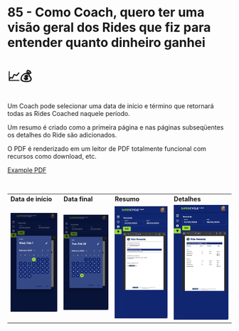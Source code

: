 # 85 - Como Coach, quero ter uma visão geral dos Rides que fiz para entender quanto dinheiro ganhei

# 📈💰

##

Um Coach pode selecionar uma data de início e término que retornará todas as Rides Coached naquele período.

Um resumo é criado como a primeira página e nas páginas subseqüentes os detalhes do Ride são adicionados.

O PDF é renderizado em um leitor de PDF totalmente funcional com recursos como download, etc.

<a href="ride-rewards.pdf">Example PDF</a>

<br>
<table>
 <tr> 
    <td> <b>Data de início</b> </td>
    <td> <b>Data final</b> </td>
    <td> <b>Resumo</b> </td>
    <td> <b>Detalhes</b> </td>
 </tr>
 <tr>
    <td><img src="1.png" width="300" title="Edit"></td>
    <td><img src="2.png" width="300" title="View"></td>
    <td><img src="3.png" width="300" title="View"></td>
    <td><img src="4.png" width="300" title="View"></td>
</tr>
</table>
